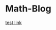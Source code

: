 # Math-Blog

[test link](https://danielennis521.github.io/Math-Blog/Post%201%3A%20Sea%20Level%20Change/post.md)

